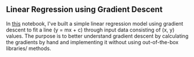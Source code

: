 ## Linear Regression using Gradient Descent

In [this](./gradient_descent.pdf) notebook, I've built a simple linear regression model using gradient descent to fit a line (y = mx + c) through input data consisting of (x, y) values. The purpose is to better understand gradient descent by calculating the gradients by hand and implementing it without using out-of-the-box libraries/ methods.
